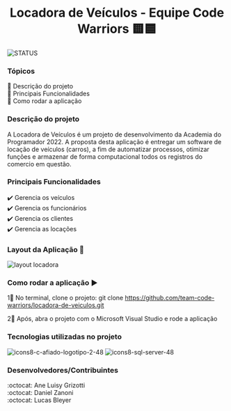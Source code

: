 <h1 align="center"> Locadora de Veículos - Equipe Code Warriors 🟨🟦 </h1>
       
![STATUS](https://user-images.githubusercontent.com/85200696/183472262-cbec62bf-6256-4deb-93f2-358c3cf718eb.png)


### Tópicos 
<div> 🔹 Descrição do projeto <div>
<div>🔹 Principais Funcionalidades <div>
<div>🔹 Como rodar a aplicação <div>

       
### Descrição do projeto
A Locadora de Veículos é um projeto de desenvolvimento da Academia do Programador 2022. A proposta desta aplicação é entregar um software de locação de veículos (carros), a fim de automatizar processos, otimizar funções e armazenar de forma computacional todos os registros do comercio em questão. 


### Principais Funcionalidades
<div> ✔️ Gerencia os veículos <div>
<div> ✔️ Gerencia os funcionários <div>
<div> ✔️ Gerencia os clientes <div>
<div> ✔️ Gerencia as locações <div>

       
### Layout da Aplicação 💨
![layout locadora](https://user-images.githubusercontent.com/85200696/183470854-098dd1cc-3bab-4e06-a254-7aab0bef5c47.jpg)


### Como rodar a aplicação ▶️
1⃣ No terminal, clone o projeto:
git clone https://github.com/team-code-warriors/locadora-de-veiculos.git

2⃣ Após, abra o projeto com o Microsoft Visual Studio e rode a aplicação


### Tecnologias utilizadas no projeto
![icons8-c-afiado-logotipo-2-48](https://user-images.githubusercontent.com/85200696/177006773-58b320bc-0a84-4c99-b0f6-4ed7324ec3c0.png)
![icons8-sql-server-48](https://user-images.githubusercontent.com/85200696/177006790-4da79574-3dc6-4fc9-aa1a-2efa0ffa14c1.png)

       
### Desenvolvedores/Contribuintes
<div> :octocat: Ane Luisy Grizotti <div>
<div> :octocat: Daniel Zanoni <div>
<div> :octocat: Lucas Bleyer <div>

